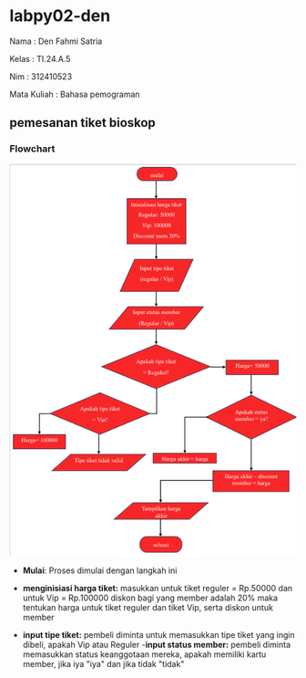 # labpy02-den
Nama : Den Fahmi Satria <p>
Kelas : TI.24.A.5 <p> 
Nim : 312410523 <p>
Mata Kuliah : Bahasa pemograman <p> 
## pemesanan tiket bioskop
### Flowchart
![.gambar1](es1.PNG)

- **Mulai**: Proses dimulai dengan langkah ini
- **menginisiasi harga tiket:**
  masukkan untuk tiket reguler = Rp.50000
  dan untuk Vip = Rp.100000
  diskon bagi yang member adalah 20%
  maka tentukan harga untuk tiket reguler dan tiket Vip, serta diskon untuk member

- **input tipe tiket:** pembeli diminta untuk memasukkan tipe tiket yang ingin dibeli, apakah Vip atau Reguler
-**input status member:** pembeli diminta memasukkan status keanggotaan mereka, apakah memiliki kartu member, jika iya "iya" dan jika tidak "tidak"
